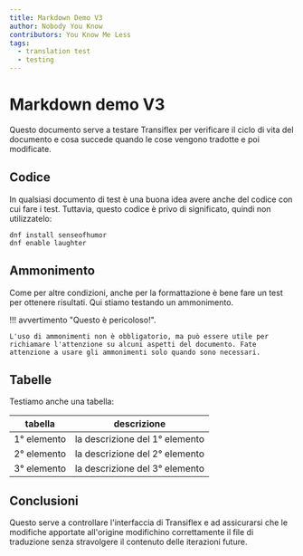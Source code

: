 ```yaml
---
title: Markdown Demo V3
author: Nobody You Know
contributors: You Know Me Less
tags:
  - translation test
  - testing
---
```

# Markdown demo V3

Questo documento serve a testare Transiflex per verificare il ciclo di vita del documento e cosa succede quando le cose vengono tradotte e poi modificate.

## Codice

In qualsiasi documento di test è una buona idea avere anche del codice con cui fare i test. Tuttavia, questo codice è privo di significato, quindi non utilizzatelo:


```
dnf install senseofhumor
dnf enable laughter
```

## Ammonimento

Come per altre condizioni, anche per la formattazione è bene fare un test per ottenere risultati. Qui stiamo testando un ammonimento.

!!! avvertimento "Questo è pericoloso!".

    L'uso di ammonimenti non è obbligatorio, ma può essere utile per richiamare l'attenzione su alcuni aspetti del documento. Fate attenzione a usare gli ammonimenti solo quando sono necessari.

## Tabelle

Testiamo anche una tabella:

| tabella     | descrizione                  |
|-----------|------------------------------|
| 1° elemento  | la descrizione del 1° elemento     |
| 2° elemento  | la descrizione del 2° elemento     |
| 3° elemento  | la descrizione del 3° elemento     |


## Conclusioni

Questo serve a controllare l'interfaccia di Transiflex e ad assicurarsi che le modifiche apportate all'origine modifichino correttamente il file di traduzione senza stravolgere il contenuto delle iterazioni future.

